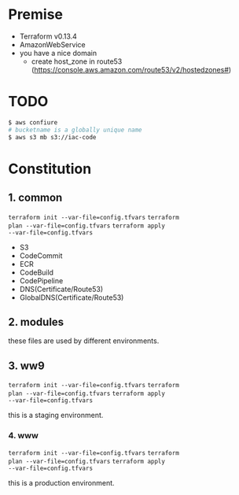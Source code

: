 # Premise
* Terraform v0.13.4
* AmazonWebService
* you have a nice domain
    * create host_zone in route53 (https://console.aws.amazon.com/route53/v2/hostedzones#)

# TODO

```bash
$ aws confiure
# bucketname is a globally unique name
$ aws s3 mb s3://iac-code
```

# Constitution

## 1. common
<code>terraform init --var-file=config.tfvars</code>
<code>terraform plan --var-file=config.tfvars</code>
<code>terraform apply --var-file=config.tfvars</code>

* S3
* CodeCommit
* ECR
* CodeBuild
* CodePipeline
* DNS(Certificate/Route53)
* GlobalDNS(Certificate/Route53)

## 2. modules
these files are used by different environments.

## 3. ww9
<code>terraform init --var-file=config.tfvars</code>
<code>terraform plan --var-file=config.tfvars</code>
<code>terraform apply --var-file=config.tfvars</code>

this is a staging environment.

### 4. www
<code>terraform init --var-file=config.tfvars</code>
<code>terraform plan --var-file=config.tfvars</code>
<code>terraform apply --var-file=config.tfvars</code>

this is a production environment.
